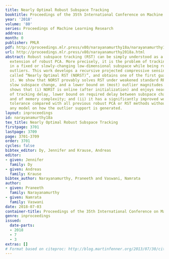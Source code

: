 ```yaml
---
title: Nearly Optimal Robust Subspace Tracking
booktitle: Proceedings of the 35th International Conference on Machine Learning
year: '2018'
volume: '80'
series: Proceedings of Machine Learning Research
address: 
month: 0
publisher: PMLR
pdf: http://proceedings.mlr.press/v80/narayanamurthy18a/narayanamurthy18a.pdf
url: http://proceedings.mlr.press/v80/narayanamurthy2018a.html
abstract: Robust subspace tracking (RST) can be simply understood as a dynamic (time-varying)
  extension of robust PCA. More precisely, it is the problem of tracking data lying
  in a fixed or slowly-changing low-dimensional subspace while being robust to sparse
  outliers. This work develops a recursive projected compressive sensing algorithm
  called “Nearly Optimal RST (NORST)”, and obtains one of the first guarantees for
  it. We show that NORST provably solves RST under weakened standard RPCA assumptions,
  slow subspace change, and a lower bound on (most) outlier magnitudes. Our guarantee
  shows that (i) NORST is online (after initialization) and enjoys near-optimal values
  of tracking delay, lower bound on required delay between subspace change times,
  and of memory complexity; and (ii) it has a significantly improved worst-case outlier
  tolerance compared with all previous robust PCA or RST methods without requiring
  any model on how the outlier support is generated.
layout: inproceedings
id: narayanamurthy18a
tex_title: Nearly Optimal Robust Subspace Tracking
firstpage: 3701
lastpage: 3709
page: 3701-3709
order: 3701
cycles: false
bibtex_editor: Dy, Jennifer and Krause, Andreas
editor:
- given: Jennifer
  family: Dy
- given: Andreas
  family: Krause
bibtex_author: Narayanamurthy, Praneeth and Vaswani, Namrata
author:
- given: Praneeth
  family: Narayanamurthy
- given: Namrata
  family: Vaswani
date: 2018-07-03
container-title: Proceedings of the 35th International Conference on Machine Learning
genre: inproceedings
issued:
  date-parts:
  - 2018
  - 7
  - 3
extras: []
# Format based on citeproc: http://blog.martinfenner.org/2013/07/30/citeproc-yaml-for-bibliographies/
---
```

